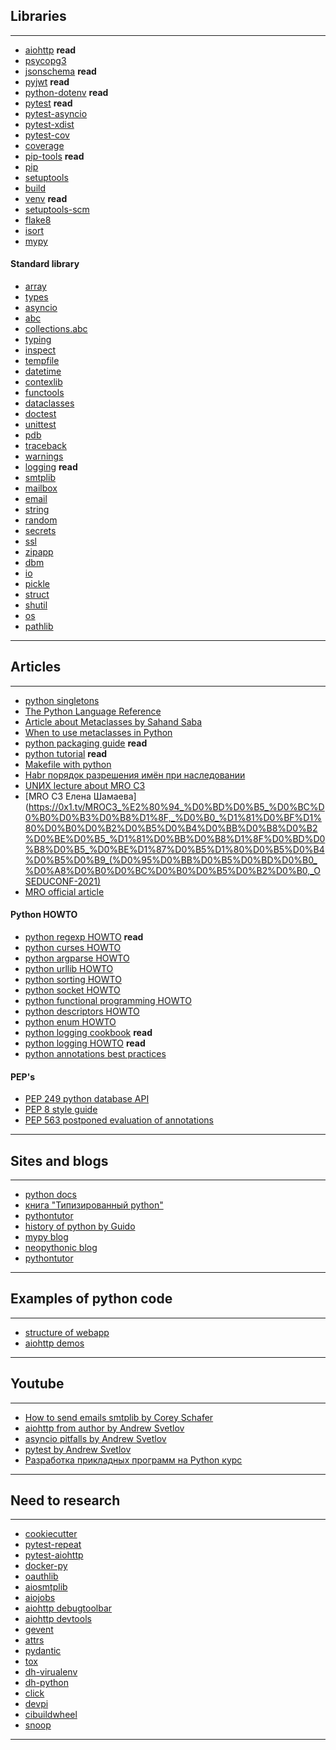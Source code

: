 ## Libraries
---
- [aiohttp](https://docs.aiohttp.org/en/stable/index.html) **read**
- [psycopg3](https://www.psycopg.org/psycopg3/docs/)
- [jsonschema](https://python-jsonschema.readthedocs.io/en/stable/) **read**
- [pyjwt](https://pyjwt.readthedocs.io/en/latest/) **read**
- [python-dotenv](https://saurabh-kumar.com/python-dotenv/) **read**
- [pytest](https://docs.pytest.org/en/stable/contents.html) **read**
- [pytest-asyncio](https://pytest-asyncio.readthedocs.io/en/latest/index.html)
- [pytest-xdist](https://pytest-xdist.readthedocs.io/en/stable/)
- [pytest-cov](https://pytest-cov.readthedocs.io/en/latest/)
- [coverage](https://coverage.readthedocs.io/en/latest/)
- [pip-tools](https://pip-tools.readthedocs.io/en/latest/) **read**
- [pip](https://pip.pypa.io/en/stable/installation/)
- [setuptools](https://setuptools.pypa.io/en/latest/setuptools.html)
- [build](https://build.pypa.io/en/stable/index.html)
- [venv](https://docs.python.org/3/library/venv.html) **read**
- [setuptools-scm](https://setuptools-scm.readthedocs.io/en/latest/)
- [flake8](https://github.com/PyCQA/flake8)
- [isort](https://pycqa.github.io/isort/)
- [mypy](https://mypy.readthedocs.io/en/latest/)

#### Standard library
- [array](https://docs.python.org/3/library/array.html)
- [types](https://docs.python.org/3/library/types.html)
- [asyncio](https://docs.python.org/3/library/asyncio.html)
- [abc](https://docs.python.org/3/library/abc.html)
- [collections.abc](https://docs.python.org/3/library/collections.abc.html)
- [typing](https://docs.python.org/3/library/typing.html)
- [inspect](https://docs.python.org/3/library/inspect.html)
- [tempfile](https://docs.python.org/3/library/tempfile.html)
- [datetime](https://docs.python.org/3/library/datetime.html)
- [contexlib](https://docs.python.org/3/library/contextlib.html)
- [functools](https://docs.python.org/3/library/functools.html)
- [dataclasses](https://docs.python.org/3/library/dataclasses.html)
- [doctest](https://docs.python.org/3/library/doctest.html)
- [unittest](https://docs.python.org/3/library/unittest.html)
- [pdb](https://docs.python.org/3/library/pdb.html)
- [traceback](https://docs.python.org/3/library/traceback.html)
- [warnings](https://docs.python.org/3/library/warnings.html#module-warnings)
- [logging](https://docs.python.org/3/library/logging.html?highlight=logging) **read**
- [smtplib](https://docs.python.org/3/library/smtplib.html)
- [mailbox](https://docs.python.org/3/library/mailbox.html)
- [email](https://docs.python.org/3/library/email.html)
- [string](https://docs.python.org/3/library/string.html)
- [random](https://docs.python.org/3/library/random.html)
- [secrets](https://docs.python.org/3/library/secrets.html)
- [ssl](https://docs.python.org/3/library/ssl.html)
- [zipapp](https://docs.python.org/3/library/zipapp.html)
- [dbm](https://docs.python.org/3/library/dbm.html)
- [io](https://docs.python.org/3/library/io.html)
- [pickle](https://docs.python.org/3/library/pickle.html)
- [struct](https://docs.python.org/3/library/struct.html)
- [shutil](https://docs.python.org/3/library/shutil.html)
- [os](https://docs.python.org/3/library/os.html)
- [pathlib](https://docs.python.org/3/library/pathlib.html)
---

## Articles
---
- [python singletons](https://webdevblog.ru/realizaciya-shablona-singleton-v-python/)
- [The Python Language Reference](https://docs.python.org/3/reference/index.html)
- [Article about Metaclasses by Sahand Saba](https://sahandsaba.com/python-classes-metaclasses.html)
- [When to use metaclasses in Python](https://breadcrumbscollector.tech/when-to-use-metaclasses-in-python-5-interesting-use-cases/)
- [python packaging guide](https://packaging.python.org/en/latest/) **read**
- [python tutorial](https://docs.python.org/3/tutorial/index.html) **read**
- [Makefile with python](https://blog.horejsek.com/makefile-with-python/)
- [Habr порядок разрешения имён при наследовании](https://habr.com/ru/articles/62203/)
- [UNИX lecture about MRO C3](https://uneex.org/LecturesCMC/PythonIntro2022/09_InheritanceExceptions)
- [MRO C3 Елена Шамаева](https://0x1.tv/MROC3_%E2%80%94_%D0%BD%D0%B5_%D0%BC%D0%B0%D0%B3%D0%B8%D1%8F,_%D0%B0_%D1%81%D0%BF%D1%80%D0%B0%D0%B2%D0%B5%D0%B4%D0%BB%D0%B8%D0%B2%D0%BE%D0%B5_%D1%81%D0%BB%D0%B8%D1%8F%D0%BD%D0%B8%D0%B5_%D0%BE%D1%87%D0%B5%D1%80%D0%B5%D0%B4%D0%B5%D0%B9_(%D0%95%D0%BB%D0%B5%D0%BD%D0%B0_%D0%A8%D0%B0%D0%BC%D0%B0%D0%B5%D0%B2%D0%B0,_OSEDUCONF-2021)
- [MRO official article](https://www.python.org/download/releases/2.3/mro/)

#### Python HOWTO
- [python regexp HOWTO](https://docs.python.org/3/howto/regex.html) **read**
- [python curses HOWTO](https://docs.python.org/3/howto/curses.html)
- [python argparse HOWTO](https://docs.python.org/3/howto/argparse.html)
- [python urllib HOWTO](https://docs.python.org/3/howto/urllib2.html)
- [python sorting HOWTO](https://docs.python.org/3/howto/sorting.html)
- [python socket HOWTO](https://docs.python.org/3/howto/sockets.html)
- [python functional programming HOWTO](https://docs.python.org/3/howto/functional.html)
- [python descriptors HOWTO](https://docs.python.org/3/howto/descriptor.html)
- [python enum HOWTO](https://docs.python.org/3/howto/enum.html)
- [python logging cookbook](https://docs.python.org/3/howto/logging-cookbook.html) **read**
- [python logging HOWTO](https://docs.python.org/3/howto/logging.html) **read**
- [python annotations best practices](https://docs.python.org/3/howto/annotations.html)

#### PEP's
- [PEP 249 python database API](https://peps.python.org/pep-0249/)
- [PEP 8 style guide](https://peps.python.org/pep-0008/)
- [PEP 563 postponed evaluation of annotations](https://peps.python.org/pep-0563/)
---

## Sites and blogs
---
- [python docs](https://docs.python.org/3/)
- [книга "Типизированный python"](https://to.digital/typed-python/intro/intro.html)
- [pythontutor](https://pythontutor.com/python-compiler.html#mode=edit)
- [history of python by Guido](https://python-history.blogspot.com/)
- [mypy blog](https://mypy-lang.blogspot.com/)
- [neopythonic blog](https://neopythonic.blogspot.com/)
- [pythontutor](https://pythontutor.com/python-compiler.html#mode=edit)
---

## Examples of python code
---
- [structure of webapp](https://github.com/horejsek/python-webapp-example)
- [aiohttp demos](https://github.com/aio-libs/aiohttp-demos)
---

## Youtube
---
- [How to send emails smtplib by Corey Schafer](https://www.youtube.com/watch?v=JRCJ6RtE3xU)
- [aiohttp from author by Andrew Svetlov](https://www.youtube.com/watch?v=5NrnBu1vcKo)
- [asyncio pitfalls by Andrew Svetlov](https://www.youtube.com/watch?v=GLN_xo4Awcc)
- [pytest by Andrew Svetlov](https://www.youtube.com/watch?v=7KgihdKTWY4)
- [Разработка прикладных программ на Python курс](https://uneex.org/LecturesCMC/PythonDevelopment2015)
---

## Need to research
---
- [cookiecutter](https://github.com/cookiecutter/cookiecutter)
- [pytest-repeat](https://github.com/pytest-dev/pytest-repeat)
- [pytest-aiohttp](https://github.com/aio-libs/pytest-aiohttp/)
- [docker-py](https://docker-py.readthedocs.io/en/stable/)
- [oauthlib](https://oauthlib.readthedocs.io/en/latest/)
- [aiosmtplib](https://aiosmtplib.readthedocs.io/en/stable/)
- [aiojobs](https://aiojobs.readthedocs.io/en/latest/index.html)
- [aiohttp debugtoolbar](https://github.com/aio-libs/aiohttp-debugtoolbar)
- [aiohttp devtools](https://github.com/aio-libs/aiohttp-devtools)
- [gevent](https://www.gevent.org/)
- [attrs](https://www.attrs.org/en/stable/index.html)
- [pydantic](https://docs.pydantic.dev/latest/)
- [tox](https://tox.wiki/en/latest/index.html)
- [dh-virualenv](https://dh-virtualenv.readthedocs.io/en/latest/)
- [dh-python](https://debian-python.readthedocs.io/en/latest/dh_python.html)
- [click](https://click.palletsprojects.com/en/8.1.x/)
- [devpi](https://devpi.net/docs/devpi/devpi/latest/+doc/index.html)
- [cibuildwheel](https://cibuildwheel.readthedocs.io/en/stable/)
- [snoop](https://github.com/snooppr/snoop)
---
